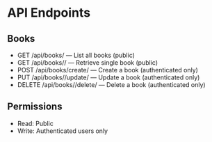 # API Endpoints

## Books
- GET /api/books/ — List all books (public)
- GET /api/books/<id>/ — Retrieve single book (public)
- POST /api/books/create/ — Create a book (authenticated only)
- PUT /api/books/<id>/update/ — Update a book (authenticated only)
- DELETE /api/books/<id>/delete/ — Delete a book (authenticated only)

## Permissions
- Read: Public
- Write: Authenticated users only
